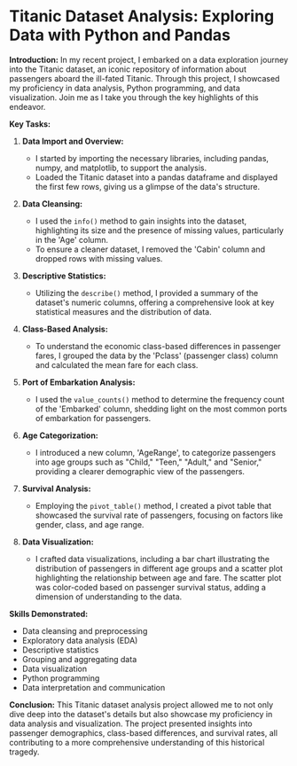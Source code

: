 # Titanic Dataset Analysis: Exploring Data with Python and Pandas

**Introduction:**
In my recent project, I embarked on a data exploration journey into the Titanic dataset, an iconic repository of information about passengers aboard the ill-fated Titanic. Through this project, I showcased my proficiency in data analysis, Python programming, and data visualization. Join me as I take you through the key highlights of this endeavor.

**Key Tasks:**
1. **Data Import and Overview:**
   - I started by importing the necessary libraries, including pandas, numpy, and matplotlib, to support the analysis.
   - Loaded the Titanic dataset into a pandas dataframe and displayed the first few rows, giving us a glimpse of the data's structure.

2. **Data Cleansing:**
   - I used the `info()` method to gain insights into the dataset, highlighting its size and the presence of missing values, particularly in the 'Age' column.
   - To ensure a cleaner dataset, I removed the 'Cabin' column and dropped rows with missing values.

3. **Descriptive Statistics:**
   - Utilizing the `describe()` method, I provided a summary of the dataset's numeric columns, offering a comprehensive look at key statistical measures and the distribution of data.

4. **Class-Based Analysis:**
   - To understand the economic class-based differences in passenger fares, I grouped the data by the 'Pclass' (passenger class) column and calculated the mean fare for each class.

5. **Port of Embarkation Analysis:**
   - I used the `value_counts()` method to determine the frequency count of the 'Embarked' column, shedding light on the most common ports of embarkation for passengers.

6. **Age Categorization:**
   - I introduced a new column, 'AgeRange', to categorize passengers into age groups such as "Child," "Teen," "Adult," and "Senior," providing a clearer demographic view of the passengers.

7. **Survival Analysis:**
   - Employing the `pivot_table()` method, I created a pivot table that showcased the survival rate of passengers, focusing on factors like gender, class, and age range.

8. **Data Visualization:**
   - I crafted data visualizations, including a bar chart illustrating the distribution of passengers in different age groups and a scatter plot highlighting the relationship between age and fare. The scatter plot was color-coded based on passenger survival status, adding a dimension of understanding to the data.

**Skills Demonstrated:**
- Data cleansing and preprocessing
- Exploratory data analysis (EDA)
- Descriptive statistics
- Grouping and aggregating data
- Data visualization
- Python programming
- Data interpretation and communication

**Conclusion:**
This Titanic dataset analysis project allowed me to not only dive deep into the dataset's details but also showcase my proficiency in data analysis and visualization. The project presented insights into passenger demographics, class-based differences, and survival rates, all contributing to a more comprehensive understanding of this historical tragedy.
